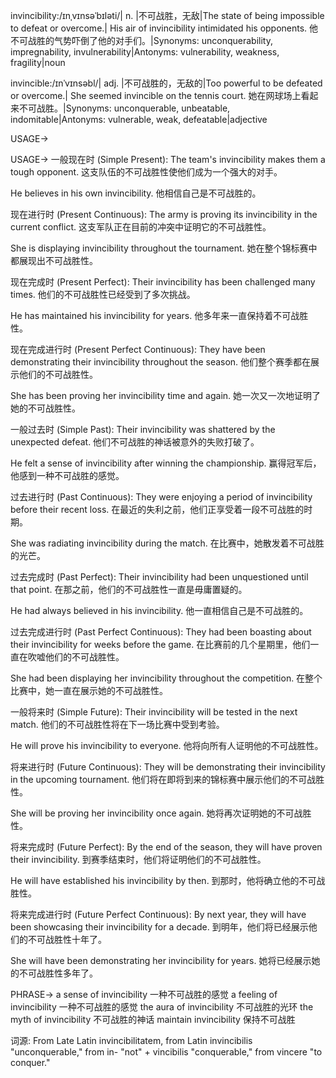 invincibility:/ɪnˌvɪnsəˈbɪləti/| n. |不可战胜，无敌|The state of being impossible to defeat or overcome.|  His air of invincibility intimidated his opponents. 他不可战胜的气势吓倒了他的对手们。|Synonyms:  unconquerability, impregnability, invulnerability|Antonyms: vulnerability, weakness, fragility|noun

invincible:/ɪnˈvɪnsəbl/| adj. |不可战胜的，无敌的|Too powerful to be defeated or overcome.|  She seemed invincible on the tennis court.  她在网球场上看起来不可战胜。|Synonyms: unconquerable, unbeatable, indomitable|Antonyms: vulnerable, weak, defeatable|adjective


USAGE->

USAGE->
一般现在时 (Simple Present):
The team's invincibility makes them a tough opponent.  这支队伍的不可战胜性使他们成为一个强大的对手。

He believes in his own invincibility. 他相信自己是不可战胜的。


现在进行时 (Present Continuous):
The army is proving its invincibility in the current conflict.  这支军队正在目前的冲突中证明它的不可战胜性。

She is displaying invincibility throughout the tournament.  她在整个锦标赛中都展现出不可战胜性。


现在完成时 (Present Perfect):
Their invincibility has been challenged many times. 他们的不可战胜性已经受到了多次挑战。

He has maintained his invincibility for years.  他多年来一直保持着不可战胜性。


现在完成进行时 (Present Perfect Continuous):
They have been demonstrating their invincibility throughout the season. 他们整个赛季都在展示他们的不可战胜性。

She has been proving her invincibility time and again. 她一次又一次地证明了她的不可战胜性。


一般过去时 (Simple Past):
Their invincibility was shattered by the unexpected defeat.  他们不可战胜的神话被意外的失败打破了。

He felt a sense of invincibility after winning the championship. 赢得冠军后，他感到一种不可战胜的感觉。


过去进行时 (Past Continuous):
They were enjoying a period of invincibility before their recent loss. 在最近的失利之前，他们正享受着一段不可战胜的时期。

She was radiating invincibility during the match. 在比赛中，她散发着不可战胜的光芒。


过去完成时 (Past Perfect):
Their invincibility had been unquestioned until that point.  在那之前，他们的不可战胜性一直是毋庸置疑的。

He had always believed in his invincibility. 他一直相信自己是不可战胜的。


过去完成进行时 (Past Perfect Continuous):
They had been boasting about their invincibility for weeks before the game.  在比赛前的几个星期里，他们一直在吹嘘他们的不可战胜性。

She had been displaying her invincibility throughout the competition.  在整个比赛中，她一直在展示她的不可战胜性。


一般将来时 (Simple Future):
Their invincibility will be tested in the next match.  他们的不可战胜性将在下一场比赛中受到考验。

He will prove his invincibility to everyone. 他将向所有人证明他的不可战胜性。


将来进行时 (Future Continuous):
They will be demonstrating their invincibility in the upcoming tournament.  他们将在即将到来的锦标赛中展示他们的不可战胜性。

She will be proving her invincibility once again. 她将再次证明她的不可战胜性。


将来完成时 (Future Perfect):
By the end of the season, they will have proven their invincibility.  到赛季结束时，他们将证明他们的不可战胜性。

He will have established his invincibility by then. 到那时，他将确立他的不可战胜性。


将来完成进行时 (Future Perfect Continuous):
By next year, they will have been showcasing their invincibility for a decade.  到明年，他们将已经展示他们的不可战胜性十年了。

She will have been demonstrating her invincibility for years.  她将已经展示她的不可战胜性多年了。


PHRASE->
a sense of invincibility  一种不可战胜的感觉
a feeling of invincibility 一种不可战胜的感觉
the aura of invincibility 不可战胜的光环
the myth of invincibility 不可战胜的神话
maintain invincibility 保持不可战胜


词源: From Late Latin invincibilitatem, from Latin invincibilis "unconquerable," from in- "not" + vincibilis "conquerable," from vincere "to conquer."

